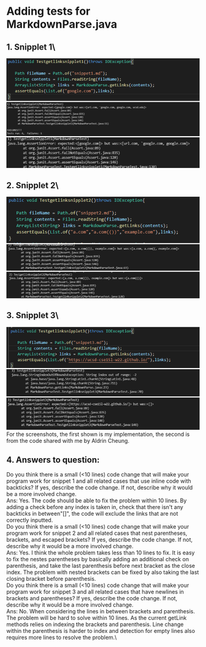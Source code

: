 # Adding tests for MarkdownParse.java
## 1. Snipplet 1\
![image](sni1t1.png)\
![image](sni1tirun.png)
![image](sni1tirun2.png)
## 2. Snipplet 2\
![image](sni2t1.png)\
![image](sni2tirun.png)
![image](sni2tirun2.png)
## 3. Snipplet 3\
![image](sni3t1.png)\
![image](sni3tirun.png)
![image](sni3tirun2.png)
For the screenshots, the first shown is my implementation, the second is from the code shared with me by Aldrin Cheung. 
## 4. Answers to question:
Do you think there is a small (<10 lines) code change that will make your program work for snippet 1 and all related cases that use inline code with backticks? If yes, describe the code change. If not, describe why it would be a more involved change.\
Ans: Yes. The code should be able to fix the problem within 10 lines. By adding a check before any index is taken in, check that there isn't any backticks in between"[]", the code will exclude the links that are not correctly inputted. \
Do you think there is a small (<10 lines) code change that will make your program work for snippet 2 and all related cases that nest parentheses, brackets, and escaped brackets? If yes, describe the code change. If not, describe why it would be a more involved change.\
Ans: Yes. I think the whole problem takes less than 10 lines to fix. It is easy to fix the nestes parentheses by basically adding an additional check on parenthesis, and take the last parenthesis before next bracket as the close index. The problem with nested brackets can be fixed by also taking the last closing bracket before parenthesis. \
Do you think there is a small (<10 lines) code change that will make your program work for snippet 3 and all related cases that have newlines in brackets and parentheses? If yes, describe the code change. If not, describe why it would be a more involved change.\
Ans: No. When considering the lines in between brackets and parenthesis. The problem will be hard to solve within 10 lines. As the current getLink methods relies on indexing the brackets and parenthesis. Line change within the parenthesis is harder to index and detection for empty lines also requires more lines to resolve the problem.\